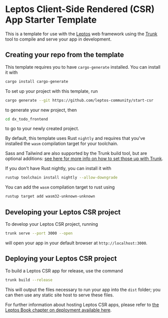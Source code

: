 <!-- <picture>
    <source srcset="https://raw.githubusercontent.com/leptos-rs/leptos/main/docs/logos/Leptos_logo_Solid_White.svg" media="(prefers-color-scheme: dark)">
    <img src="https://raw.githubusercontent.com/leptos-rs/leptos/main/docs/logos/Leptos_logo_RGB.svg" alt="Leptos Logo">
</picture> -->

# Leptos Client-Side Rendered (CSR) App Starter Template

This is a template for use with the [Leptos][Leptos] web framework using the [Trunk][Trunk] tool to compile and serve your app in development.

## Creating your repo from the template

This template requires you to have `cargo-generate` installed. You can install it with

```sh
cargo install cargo-generate
```

To set up your project with this template, run

```sh
cargo generate --git https://github.com/leptos-community/start-csr
```

to generate your new project, then

```sh
cd dx_todo_frontend
```

to go to your newly created project.

By default, this template uses Rust `nightly` and requires that you've installed the `wasm` compilation target for your toolchain.

Sass and Tailwind are also supported by the Trunk build tool, but are optional additions: [see here for more info on how to set those up with Trunk][Trunk-instructions].

If you don't have Rust nightly, you can install it with

```sh
rustup toolchain install nightly --allow-downgrade
```

You can add the `wasm` compilation target to rust using

```sh
rustup target add wasm32-unknown-unknown
```

## Developing your Leptos CSR project

To develop your Leptos CSR project, running

```sh
trunk serve --port 3000 --open
```

will open your app in your default browser at `http://localhost:3000`.

## Deploying your Leptos CSR project

To build a Leptos CSR app for release, use the command

```sh
trunk build --release
```

This will output the files necessary to run your app into the `dist` folder; you can then use any static site host to serve these files.

For further information about hosting Leptos CSR apps, please refer to [the Leptos Book chapter on deployment available here][deploy-csr].

[Leptos]: https://github.com/leptos-rs/leptos

[Trunk]: https://github.com/trunk-rs/trunk
[Trunk-instructions]: https://trunkrs.dev/assets/

[deploy-csr]: https://book.leptos.dev/deployment/csr.html
